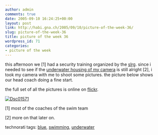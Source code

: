 ```yaml
---
author: admin
comments: true
date: 2005-09-10 16:24:25+00:00
layout: post
link: http://habi.gna.ch/2005/09/10/picture-of-the-week-36/
slug: picture-of-the-week-36
title: picture of the week 36
wordpress_id: 71
categories:
- picture of the week
---
```



this afternoon we [1] had a security training organized by the [slrg](http://www.slrg.ch/). since i needed to see if the [underwater housing of my camera](http://www.amazon.de/exec/obidos/redirect?tag=habignach-20%26link_code=xm2%26camp=2025%26creative=165953%26path=http://www.amazon.de/gp/redirect.html%253fASIN=B00064A0JG%2526tag=habignach-20%2526lcode=xm2%2526cID=2025%2526ccmID=165953%2526location=/o/ASIN/B00064A0JG%25253FSubscriptionId=02ZH6J1W0649DTNS6002) is still alright [2], i took my camera with me to shoot some pictures. the picture below shows our head coach doing a fine start.
  
the full set of all the pictures is online on [flickr](http://www.flickr.com/photos/habi/sets/922366/).



[![Dsc01571](http://habi.gna.ch/blog/images/DSC01571-tm.jpg)](http://habi.gna.ch/blog/images/DSC01571.jpg)



[1] most of the coaches of the swim team
  
[2] more on that later on.





technorati tags: [blue](http://www.technorati.com/tag/blue), [swimming](http://www.technorati.com/tag/swimming), [underwater](http://www.technorati.com/tag/underwater)
